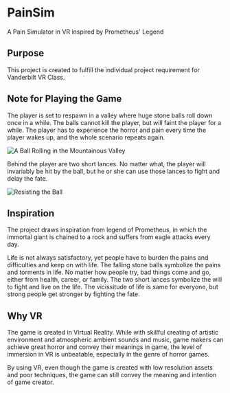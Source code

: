 # PainSim
A Pain Simulator in VR inspired by Prometheus' Legend

## Purpose
This project is created to fulfill the individual project requirement for Vanderbilt VR Class.  

## Note for Playing the Game
The player is set to respawn in a valley where huge stone balls roll down once in a while. The balls cannot kill the player, but will faint the player for a while. The player has to experience the horror and pain every time the player wakes up, and the whole scenario repeats again.  

![A Ball Rolling in the Mountainous Valley](Ball.png)

Behind the player are two short lances. No matter what, the player will invariably be hit by the ball, but he or she can use those lances to fight and delay the fate.

![Resisting the Ball](Lances.png)

## Inspiration
The project draws inspiration from legend of Prometheus, in which the immortal giant is chained to a rock and suffers from eagle attacks every day.  

Life is not always satisfactory, yet people have to burden the pains and difficulties and keep on with life. The falling stone balls symbolize the pains and torments in life. No matter how people try, bad things come and go, either from health, career, or family. The two short lances symbolize the will to fight and live on the life. The vicissitude of life is same for everyone, but strong people get stronger by fighting the fate.

## Why VR
The game is created in Virtual Reality. While with skillful creating of artistic environment and atmospheric ambient sounds and music, game makers can achieve great horror and convey their meanings in game, the level of immersion in VR is unbeatable, especially in the genre of horror games.

By using VR, even though the game is created with low resolution assets and poor techniques, the game can still convey the meaning and intention of game creator.